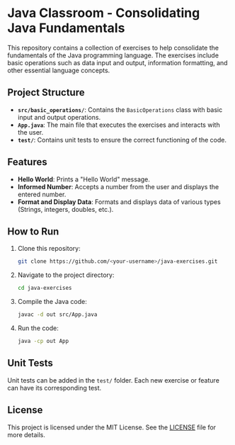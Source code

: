 # Java Classroom - Consolidating Java Fundamentals

This repository contains a collection of exercises to help consolidate the fundamentals of the Java programming language. The exercises include basic operations such as data input and output, information formatting, and other essential language concepts.

## Project Structure

- **`src/basic_operations/`**: Contains the `BasicOperations` class with basic input and output operations.
- **`App.java`**: The main file that executes the exercises and interacts with the user.
- **`test/`**: Contains unit tests to ensure the correct functioning of the code.

## Features

- **Hello World**: Prints a "Hello World" message.
- **Informed Number**: Accepts a number from the user and displays the entered number.
- **Format and Display Data**: Formats and displays data of various types (Strings, integers, doubles, etc.).

## How to Run

1. Clone this repository:
    ```bash
    git clone https://github.com/<your-username>/java-exercises.git
    ```

2. Navigate to the project directory:
    ```bash
    cd java-exercises
    ```

3. Compile the Java code:
    ```bash
    javac -d out src/App.java
    ```

4. Run the code:
    ```bash
    java -cp out App
    ```

## Unit Tests

Unit tests can be added in the `test/` folder. Each new exercise or feature can have its corresponding test.

## License

This project is licensed under the MIT License. See the [LICENSE](LICENSE) file for more details.
